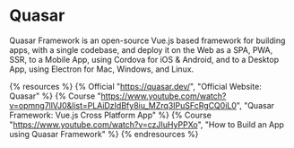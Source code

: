# Quasar

Quasar Framework is an open-source Vue.js based framework for building apps, with a single codebase, and deploy it on the Web as a SPA, PWA, SSR, to a Mobile App, using Cordova for iOS & Android, and to a Desktop App, using Electron for Mac, Windows, and Linux.

{% resources %}
  {% Official "https://quasar.dev/", "Official Website: Quasar" %}
  {% Course "https://www.youtube.com/watch?v=opmng7llVJ0&list=PLAiDzIdBfy8iu_MZrq3IPuSFcRgCQ0iL0", "Quasar Framework: Vue.js Cross Platform App" %}
  {% Course "https://www.youtube.com/watch?v=czJIuHyPPXo", "How to Build an App using Quasar Framework" %}
{% endresources %}


